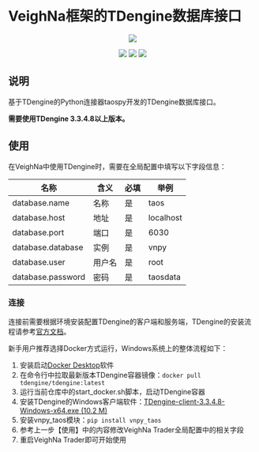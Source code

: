 # VeighNa框架的TDengine数据库接口

<p align="center">
  <img src ="https://vnpy.oss-cn-shanghai.aliyuncs.com/vnpy-logo.png"/>
</p>

<p align="center">
    <img src ="https://img.shields.io/badge/version-1.1.0-blueviolet.svg"/>
    <img src ="https://img.shields.io/badge/platform-windows|linux-yellow.svg"/>
    <img src ="https://img.shields.io/badge/python-3.10|3.11|3.12|3.13-blue.svg" />
</p>

## 说明

基于TDengine的Python连接器taospy开发的TDengine数据库接口。

**需要使用TDengine 3.3.4.8以上版本。**

## 使用

在VeighNa中使用TDengine时，需要在全局配置中填写以下字段信息：

|名称|含义|必填|举例|
|---------|----|---|---|
|database.name|名称|是|taos|
|database.host|地址|是|localhost|
|database.port|端口|是|6030|
|database.database|实例|是|vnpy|
|database.user|用户名|是|root|
|database.password|密码|是|taosdata|

### 连接

连接前需要根据环境安装配置TDengine的客户端和服务端，TDengine的安装流程请参考[官方文档](https://docs.taosdata.com/get-started/docker/)。

新手用户推荐选择Docker方式运行，Windows系统上的整体流程如下：

1. 安装启动[Docker Desktop](https://www.docker.com/)软件
2. 在命令行中拉取最新版本TDengine容器镜像：```docker pull tdengine/tdengine:latest```
3. 运行当前仓库中的start_docker.sh脚本，启动TDengine容器
4. 安装TDengine的Windows客户端软件：[TDengine-client-3.3.4.8-Windows-x64.exe (10.2 M)](https://docs.taosdata.com/get-started/package/)
5. 安装vnpy_taos模块：```pip install vnpy_taos```
6. 参考上一步【使用】中的内容修改VeighNa Trader全局配置中的相关字段
7. 重启VeighNa Trader即可开始使用